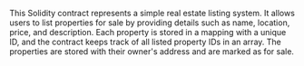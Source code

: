This Solidity contract represents a simple real estate listing system. It allows users to list properties for sale by providing details such as name, location, price, and description. Each property is stored in a mapping with a unique ID, and the contract keeps track of all listed property IDs in an array. The properties are stored with their owner's address and are marked as for sale.
